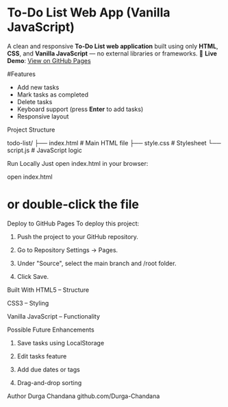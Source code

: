 # To-Do List Web App (Vanilla JavaScript)
A clean and responsive **To-Do List web application** built using only **HTML**, **CSS**, and **Vanilla JavaScript** — no external libraries or frameworks.
 🔗 **Live Demo**: [View on GitHub Pages](https://github.com/Durga-Chandana/To-Do-List)

 #Features

- Add new tasks
- Mark tasks as completed
- Delete tasks
- Keyboard support (press **Enter** to add tasks)
- Responsive layout

Project Structure

todo-list/
├── index.html # Main HTML file
├── style.css # Stylesheet
└── script.js # JavaScript logic

Run Locally
Just open index.html in your browser:

open index.html
# or double-click the file


Deploy to GitHub Pages
To deploy this project:

1. Push the project to your GitHub repository.

2. Go to Repository Settings → Pages.

3. Under "Source", select the main branch and /root folder.

4. Click Save.


Built With
HTML5 – Structure

CSS3 – Styling

Vanilla JavaScript – Functionality


Possible Future Enhancements
1. Save tasks using LocalStorage

2. Edit tasks feature

3. Add due dates or tags

4. Drag-and-drop sorting

Author
Durga Chandana
github.com/Durga-Chandana

